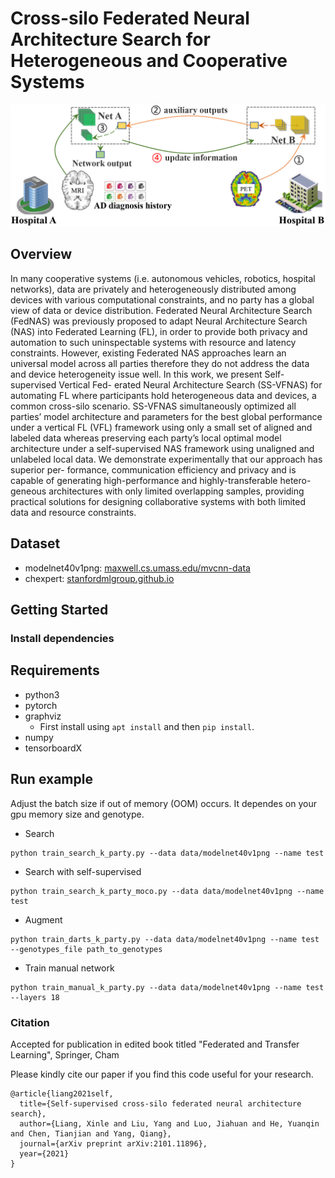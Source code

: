 # Cross-silo Federated Neural Architecture Search for Heterogeneous and Cooperative Systems

<p align="center">
  <img src="figs/example.png" width="900">
</p>

## Overview

In many cooperative systems (i.e. autonomous vehicles, robotics, hospital networks), data are privately and heterogeneously distributed among devices with various computational constraints, and no party has a global view of data or device distribution. Federated Neural Architecture Search (FedNAS) was previously proposed to adapt Neural Architecture Search (NAS) into Federated Learning (FL), in order to provide both privacy and automation to such uninspectable systems with resource and latency constraints. However, existing Federated NAS approaches learn an universal model across all parties therefore they do not address the data and device heterogeneity issue well. In this work, we present Self-supervised Vertical Fed- erated Neural Architecture Search (SS-VFNAS) for automating FL where participants hold heterogeneous data and devices, a common cross-silo scenario. SS-VFNAS simultaneously optimized all parties’ model architecture and parameters for the best global performance under a vertical FL (VFL) framework using only a small set of aligned and labeled data whereas preserving each party’s local optimal model architecture under a self-supervised NAS framework using unaligned and unlabeled local data. We demonstrate experimentally that our approach has superior per- formance, communication efficiency and privacy and is capable of generating high-performance and highly-transferable hetero- geneous architectures with only limited overlapping samples, providing practical solutions for designing collaborative systems with both limited data and resource constraints.

## Dataset
* modelnet40v1png: [maxwell.cs.umass.edu/mvcnn-data](http://maxwell.cs.umass.edu/mvcnn-data/)
* chexpert: [stanfordmlgroup.github.io](https://stanfordmlgroup.github.io/competitions/chexpert/)

## Getting Started
### Install dependencies
## Requirements

- python3
- pytorch
- graphviz
    - First install using `apt install` and then `pip install`.
- numpy
- tensorboardX

## Run example

Adjust the batch size if out of memory (OOM) occurs. It dependes on your gpu memory size and genotype.

- Search

```shell
python train_search_k_party.py --data data/modelnet40v1png --name test 
```

- Search with self-supervised
```shell
python train_search_k_party_moco.py --data data/modelnet40v1png --name test
```

- Augment

```shell
python train_darts_k_party.py --data data/modelnet40v1png --name test --genotypes_file path_to_genotypes
```

- Train manual network
```shell
python train_manual_k_party.py --data data/modelnet40v1png --name test --layers 18
```

### Citation 
Accepted for publication in edited book titled "Federated and Transfer Learning", Springer, Cham

Please kindly cite our paper if you find this code useful for your research.

```
@article{liang2021self,
  title={Self-supervised cross-silo federated neural architecture search},
  author={Liang, Xinle and Liu, Yang and Luo, Jiahuan and He, Yuanqin and Chen, Tianjian and Yang, Qiang},
  journal={arXiv preprint arXiv:2101.11896},
  year={2021}
}
```
